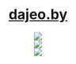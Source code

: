 <h1 align="center"><a href="https://dajeo.by">dajeo.by</a></h1>

<p align="center">
  <a href="https://github.com/DenverCoder1/github-readme-streak-stats">
    <img src="https://github-readme-streak-stats.herokuapp.com?user=dajeo&theme=github-dark-blue&hide_border=true" />
  </a>
  <br />
  <a href="https://github.com/anuraghazra/github-readme-stats">
    <img src="https://github-readme-stats.vercel.app/api?username=dajeo&show_icons=true&count_private=true&hide_border=true&hide_title=true&theme=github_dark" />
    <br />
    <img src="https://github-readme-stats.vercel.app/api/top-langs/?username=dajeo&hide_title=true&card_width=445&hide_border=true&layout=compact&theme=github_dark&langs_count=10&hide=svelte,dart" />
  </a>
</p>
